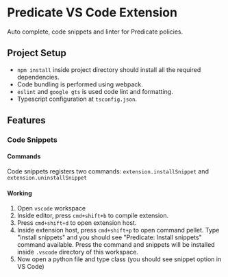 # Predicate VS Code Extension

Auto complete, code snippets and linter for Predicate policies.

## Project Setup

- `npm install` inside project directory should install all the required dependencies.
- Code bundling is performed using webpack.
- `eslint` and `google gts` is used code lint and formatting.
- Typescript configuration at `tsconfig.json`.

## Features

### Code Snippets

#### Commands

Code snippets registers two commands: `extension.installSnippet` and `extension.uninstallSnippet`

#### Working

1. Open `vscode` workspace
2. Inside editor, press `cmd+shift+b` to compile extension.
3. Press `cmd+shift+d` to open extension host.
4. Inside extension host, press `cmd+shift+p` to open command pellet. Type "install snippets" and you should see "Predicate: Install snippets" command available. Press the command and snippets will be installed inside `.vscode` directory of this workspace.
5. Now open a python file and type class (you should see snippet option in VS Code)
